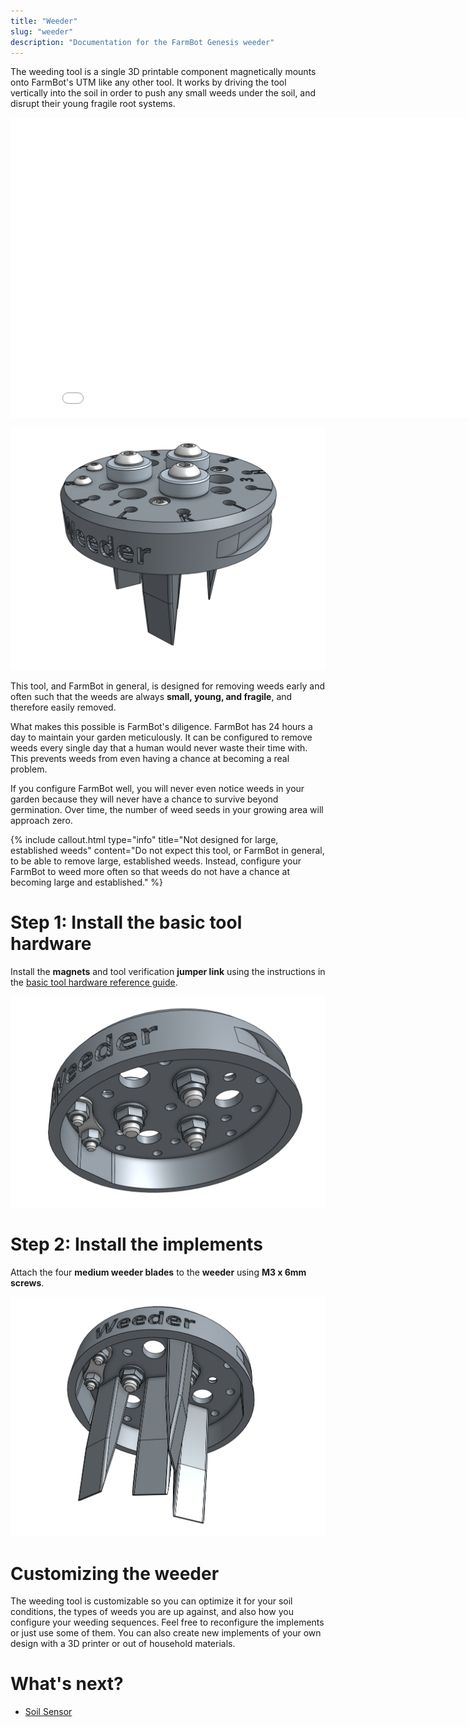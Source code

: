 ```yaml
---
title: "Weeder"
slug: "weeder"
description: "Documentation for the FarmBot Genesis weeder"
---
```


The weeding tool is a single 3D printable component magnetically mounts onto FarmBot's UTM like any other tool. It works by driving the tool vertically into the soil in order to push any small weeds under the soil, and disrupt their young fragile root systems.

<iframe class="embedly-embed" src="//cdn.embedly.com/widgets/media.html?src=https%3A%2F%2Fwww.youtube.com%2Fembed%2FNsEdALh3ZYY%3Ffeature%3Doembed&url=http%3A%2F%2Fwww.youtube.com%2Fwatch%3Fv%3DNsEdALh3ZYY&image=https%3A%2F%2Fi.ytimg.com%2Fvi%2FNsEdALh3ZYY%2Fhqdefault.jpg&key=02466f963b9b4bb8845a05b53d3235d7&type=text%2Fhtml&schema=youtube" width="854" height="480" scrolling="no" frameborder="0" allowfullscreen></iframe>



![weeder](_images/weeder.png)

This tool, and FarmBot in general, is designed for removing weeds early and often such that the weeds are always **small, young, and fragile**, and therefore easily removed.

What makes this possible is FarmBot's diligence. FarmBot has 24 hours a day to maintain your garden meticulously. It can be configured to remove weeds every single day that a human would never waste their time with. This prevents weeds from even having a chance at becoming a real problem.

If you configure FarmBot well, you will never even notice weeds in your garden because they will never have a chance to survive beyond germination. Over time, the number of weed seeds in your growing area will approach zero.

{%
include callout.html
type="info"
title="Not designed for large, established weeds"
content="Do not expect this tool, or FarmBot in general, to be able to remove large, established weeds. Instead, configure your FarmBot to weed more often so that weeds do not have a chance at becoming large and established."
%}

# Step 1: Install the basic tool hardware
Install the **magnets** and tool verification **jumper link** using the instructions in the [basic tool hardware reference guide](../../Extras/reference/basic-tool-hardware.md).

![weeder with basic tool hardware](_images/weeder_with_basic_tool_hardware.png)

# Step 2: Install the implements
Attach the four **medium weeder blades** to the **weeder** using **M3 x 6mm screws**.

![weeder with implements](_images/weeder_with_implements.png)

# Customizing the weeder
The weeding tool is customizable so you can optimize it for your soil conditions, the types of weeds you are up against, and also how you configure your weeding sequences. Feel free to reconfigure the implements or just use some of them. You can also create new implements of your own design with a 3D printer or out of household materials.

# What's next?

 * [Soil Sensor](soil-sensor.md)
